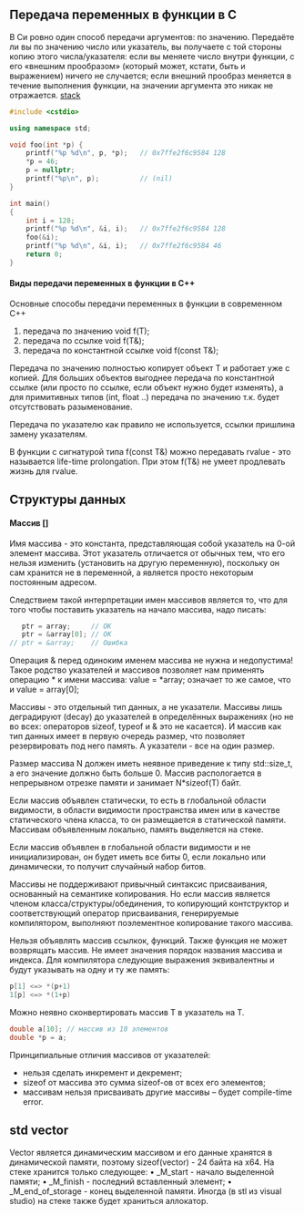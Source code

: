 ## Передача переменных в функции в C

В Си ровно один способ передачи аргументов: по значению. Передаёте ли вы по значению число или указатель, вы получаете с той стороны копию этого числа/указателя: если вы меняете число внутри функции, с его «внешним прообразом» (который может, кстати, быть и выражением) ничего не случается; если внешний прообраз меняется в течение выполнения функции, на значении аргумента это никак не отражается.
[stack](https://ru.stackoverflow.com/questions/265785/%D0%A1%D0%BA%D0%BE%D0%BB%D1%8C%D0%BA%D0%BE-%D0%B5%D1%81%D1%82%D1%8C-%D1%81%D0%BF%D0%BE%D1%81%D0%BE%D0%B1%D0%BE%D0%B2-%D0%BF%D0%B5%D1%80%D0%B5%D0%B4%D0%B0%D1%87%D0%B8-%D0%B0%D1%80%D0%B3%D1%83%D0%BC%D0%B5%D0%BD%D1%82%D0%BE%D0%B2-%D0%B2-%D1%84%D1%83%D0%BD%D0%BA%D1%86%D0%B8%D1%8E)

```c++
#include <cstdio>

using namespace std;

void foo(int *p) {
    printf("%p %d\n", p, *p);   // 0x7ffe2f6c9584 128
    *p = 46;
    p = nullptr;
    printf("%p\n", p);          // (nil)
}

int main()
{
    int i = 128;
    printf("%p %d\n", &i, i);   // 0x7ffe2f6c9584 128
    foo(&i);
    printf("%p %d\n", &i, i);   // 0x7ffe2f6c9584 46
    return 0;
}
```

#### Виды передачи переменных в функции в C++

Основные способы передачи переменных в функции в современном C++
1) передача по значению void f(T);
2) передача по ссылке void f(T&);
3) передача по константной ссылке void f(const T&);

Передача по значению полностью копирует объект T и работает уже с копией. Для больших объектов выгоднее передача по константной ссылке (или просто по ссылке, если объект нужно будет изменять), а для примитивных типов (int, float ..) передача по значению т.к. будет отсутствовать разыменование.

Передача по указателю как правило не используется, ссылки пришлина замену указателям.

В функции с сигнатурой типа f(const T&) можно передавать rvalue - это называется life-time prolongation. При этом f(T&) не умеет продлевать жизнь для rvalue.

## Структуры данных

#### Массив []

Имя массива - это константа, представляющая собой указатель на 0-ой элемент массива. Этот указатель отличается от обычных тем, что его нельзя изменить (установить на другую переменную), поскольку он сам хранится не в переменной, а является просто некоторым постоянным адресом. 

Следствием такой интерпретации имен массивов является то, что для того чтобы поставить указатель на начало массива, надо писать:

```C++
   ptr = array;     // OK 
   ptr = &array[0]; // OK
// ptr = &array;    // Ошибка
```

Операция & перед одиноким именем массива не нужна и недопустима! Такое родство указателей и массивов позволяет нам применять операцию * к имени массива: value = *array; означает то же самое, что и value = array[0]; 

Массивы - это отдельный тип данных, а не указатели. Массивы лишь деградируют (decay) до указателей в определённых выражениях (но не во всех: операторов sizeof, typeof и & это не касается). И массив как тип данных имеет в первую очередь размер, что позволяет резервировать под него память. А указатели - все на один размер.

Размер массива N должен иметь неявное приведение к типу std::size_t, а его значение должно быть больше 0. Массив распологается в непрерывном отрезке памяти и занимает N*sizeof(T) байт.

Если массив объявлен статически, то есть в глобальной области видимости, в области видимости пространства имен или в качестве статического члена класса, то он размещается в статической памяти. Массивам объявленным локально, память выделяется на стеке.

Если массив объявлен в глобальной области видимости и не инициализирован, он будет иметь все биты 0, если локально или динамически, то получит случайный набор битов.

Массивы не поддерживают привычный синтаксис присваивания, основанный на семантике копирования. Но если массив является членом класса/структуры/обединения, то копирующий контструктор и соответствующий оператор присваивания, генерируемые компилятором, выполняют поэлементное копирование такого массива.

Нельзя объявлять массив ссылкок, функций. Также функция не может возврящать массив.
Не имеет значения порядок названия массива и индекса. Для компилятора следующие выражения эквивалентны и будут указывать на одну и ту же память:
```C++
p[1] <=> *(p+1)
1[p] <=> *(1+p)
```
Можно неявно сконвертировать массив T в указатель на T.
```C++
double a[10]; // массив из 10 элементов
double *p = a;
```
Принципиальные отличия массивов от указателей:
  - нельзя сделать инкремент и декремент;
  - sizeof от массива это сумма sizeof-ов от всех его элементов;
  - массивам нельзя присваивать другие массивы – будет compile-time error.
## std vector

Vector является динамическим массивом и его данные хранятся в динамической памяти, поэтому sizeof(vector) - 24 байта на x64. На стеке хранится только следующее:
    • _M_start - начало выделенной памяти;
    • _M_finish - последний вставленный элемент;
    • _M_end_of_storage - конец выделенной памяти.
Иногда (в stl из visual studio) на стеке также будет храниться аллокатор.
